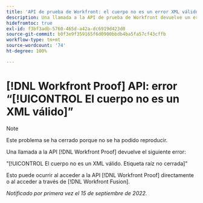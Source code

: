 ```yaml
---
title: 'API de prueba de Workfront: el cuerpo no es un error XML válido'
description: Una llamada a la API de prueba de Workfront devuelve un error.
hidefromtoc: true
exl-id: f3bf3adb-5760-465d-a42a-dc6919d423d0
source-git-commit: b0f3e9f359165f6d0900bbdb4ba5fa57cf43cffb
workflow-type: tm+mt
source-wordcount: '74'
ht-degree: 100%

---
```


# [!DNL Workfront Proof] API: error “[!UICONTROL El cuerpo no es un XML válido]”

<!--On WFP and WFF TOCs-->

>[!NOTE]
>
>Este problema se ha cerrado porque no se ha podido reproducir.

Una llamada a la API [!DNL Workfront Proof] devuelve el siguiente error:

&quot;[!UICONTROL El cuerpo no es un XML válido. Etiqueta raíz no cerrada]&quot;

Esto puede ocurrir al acceder a la API [!DNL Workfront Proof] directamente o al acceder a través de [!DNL Workfront Fusion].

_Notificado por primera vez el 15 de septiembre de 2022._
